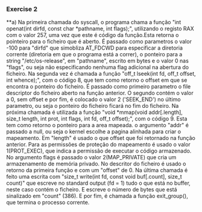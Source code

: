### Exercise 2

**a) Na primeira chamada do syscall, o programa chama a função "int openat(int dirfd, const char *pathname, int flags);", utilizando
o registo RAX com o valor 257, uma vez que este é código da função.Esta retorna o pointeiro para o ficheiro que é aberto. É passado
como parametros o valor -100 para "dirfd" que simobliza AT_FDCWD para especificar a diretoria corrente (diretoria em que o programa
está a correr), o ponteiro para a string "/etc/os-release", em "pathname", escrito em bytes e o valor 0 nas "flags", ou seja não
especificando nenhuma flag adicional na abertura do ficheiro.
    Na segunda vez é chamada a função "off_t lseek(int fd, off_t offset, int whence);", com o código 8, que tem como retorno o
offset em que se encontra o ponteiro do ficheiro. É passado como primeiro parametro o file descriptor do ficheiro aberto na função
anterior. O segundo contém o valor a 0, sem offset e por fim, é colocado o valor 2 ('SEEK_END') no último parametro, ou seja o
ponteiro do ficheiro ficará no fim do ficheiro.
    Na próxima chamada é utilizada a função "void *mmap(void addr[.length], size_t length, int prot, int flags, int fd, off_t
offset);", com o código 9. Esta tem como retorno o ponteiro para a area mapeada. o argumento "addr" é passado a null, ou seja o 
kernel escolhe a pagina alinhada para criar o mapeamento. Em "length" é usado o que offset que foi retornado na função anterior.
Para as permissões de proteção do mapeamento é usado o valor 1(PROT_EXEC), que indica a permissão de executar o código armazenado.
No argumento flags é passado o valor 2(MAP_PRIVATE) que cria um armazenamento de memória privado. No descritor do ficheiro é usado o
retorno da primeira função e com um "offset" de 0.
    Na última chamada é feito uma escrita com "size_t write(int fd, const void buf[.count], size_t count)" que escreve no 
standard output (fd = 1) tudo o que está no buffer, neste caso contém o ficheiro. E escreve o número de bytes que está sinalizado em
"count" (386).
	E por fim, é chamada a função exit_group(), que termina o processo corrente.
